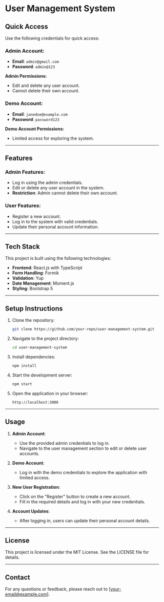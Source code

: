 # User Management System

## Quick Access

Use the following credentials for quick access:

### Admin Account:
- **Email**: `admin@gmail.com`
- **Password**: `admin@123`

**Admin Permissions:**
- Edit and delete any user account.
- Cannot delete their own account.

### Demo Account:
- **Email**: `janedoe@example.com`
- **Password**: `password123`

**Demo Account Permissions:**
- Limited access for exploring the system.

---

## Features

### Admin Features:
- Log in using the admin credentials.
- Edit or delete any user account in the system.
- **Restriction**: Admin cannot delete their own account.

### User Features:
- Register a new account.
- Log in to the system with valid credentials.
- Update their personal account information.

---

## Tech Stack

This project is built using the following technologies:
- **Frontend**: React.js with TypeScript
- **Form Handling**: Formik
- **Validation**: Yup
- **Date Management**: Moment.js
- **Styling**: Bootstrap 5

---

## Setup Instructions

1. Clone the repository:
   ```bash
   git clone https://github.com/your-repo/user-management-system.git
   ```

2. Navigate to the project directory:
   ```bash
   cd user-management-system
   ```

3. Install dependencies:
   ```bash
   npm install
   ```

4. Start the development server:
   ```bash
   npm start
   ```

5. Open the application in your browser:
   ```
   http://localhost:3000
   ```

---

## Usage

1. **Admin Account**:
   - Use the provided admin credentials to log in.
   - Navigate to the user management section to edit or delete user accounts.

2. **Demo Account**:
   - Log in with the demo credentials to explore the application with limited access.

3. **New User Registration**:
   - Click on the "Register" button to create a new account.
   - Fill in the required details and log in with your new credentials.

4. **Account Updates**:
   - After logging in, users can update their personal account details.

---

## License

This project is licensed under the MIT License. See the LICENSE file for details.

---

## Contact

For any questions or feedback, please reach out to [your-email@example.com].

